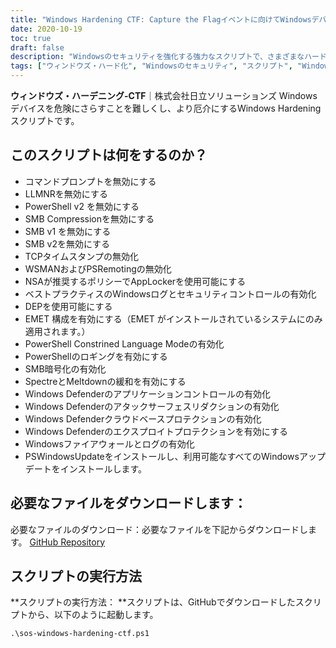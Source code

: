 ```yaml
---
title: "Windows Hardening CTF: Capture the Flagイベントに向けてWindowsデバイスのセキュリティを強化します。"
date: 2020-10-19
toc: true
draft: false
description: "Windowsのセキュリティを強化する強力なスクリプトで、さまざまなハードニング対策を実施し、侵害を抑止します。"
tags: ["ウィンドウズ・ハード化", "Windowsのセキュリティ", "スクリプト", "Windowsデバイス", "コマンドプロンプト", "LLMNR", "パワーシェル", "エスエムビー", "TCPタイムスタンプ", "AppLocker", "ウィンドウズ・ロギング", "デップ", "EMETのコンフィギュレーション", "PowerShellの制約付き言語モード", "SMBの暗号化", "SpectreとMeltdownのミティゲーション", "Windows Defender", "Windowsファイアウォール", "PSWindowsUpdate", "Windowsのアップデート", "ハードニングスクリプト", "NSA推奨ポリシー", "Windowsのロギングとセキュリティコントロール", "Windows Defenderアプリケーションコントロール", "Windows Defenderの攻撃面減少対策について", "Windows Defender クラウドベースプロテクション", "Windows Defenderのエクスプロイト対策", "PSWindowsUpdateのインストール", "Windowsデバイスのセキュリティ強化", "Windowsのハード化対策", "Windowsセキュリティの強化"]
---
```


**ウィンドウズ・ハーデニング-CTF**｜株式会社日立ソリューションズ
Windowsデバイスを危険にさらすことを難しくし、より厄介にするWindows Hardeningスクリプトです。

## このスクリプトは何をするのか？
- コマンドプロンプトを無効にする
- LLMNRを無効にする
- PowerShell v2 を無効にする
- SMB Compressionを無効にする
- SMB v1 を無効にする
- SMB v2を無効にする
- TCPタイムスタンプの無効化
- WSMANおよびPSRemotingの無効化
- NSAが推奨するポリシーでAppLockerを使用可能にする
- ベストプラクティスのWindowsログとセキュリティコントロールの有効化
- DEPを使用可能にする
- EMET 構成を有効にする（EMET がインストールされているシステムにのみ適用されます。）
- PowerShell Constrined Language Modeの有効化
- PowerShellのロギングを有効にする
- SMB暗号化の有効化
- SpectreとMeltdownの緩和を有効にする
- Windows Defenderのアプリケーションコントロールの有効化
- Windows Defenderのアタックサーフェスリダクションの有効化
- Windows Defenderクラウドベースプロテクションの有効化
- Windows Defenderのエクスプロイトプロテクションを有効にする
- Windowsファイアウォールとログの有効化
- PSWindowsUpdateをインストールし、利用可能なすべてのWindowsアップデートをインストールします。

## 必要なファイルをダウンロードします：

必要なファイルのダウンロード：必要なファイルを下記からダウンロードします。 [GitHub Repository](https://github.com/simeononsecurity/Windows-Hardening-CTF)

## スクリプトの実行方法

**スクリプトの実行方法： **スクリプトは、GitHubでダウンロードしたスクリプトから、以下のように起動します。
```
.\sos-windows-hardening-ctf.ps1
```

